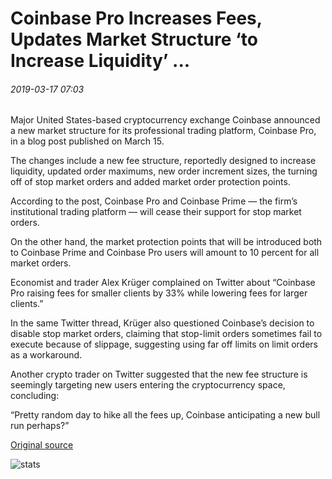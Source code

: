 # Coinbase Pro Increases Fees, Updates Market Structure ‘to Increase Liquidity’ ...

###### 2019-03-17 07:03

Major United States-based cryptocurrency exchange Coinbase announced a new market structure for its professional trading platform, Coinbase Pro, in a blog post published on March 15.

The changes include a new fee structure, reportedly designed to increase liquidity, updated order maximums, new order increment sizes, the turning off of stop market orders and added market order protection points.

According to the post, Coinbase Pro and Coinbase Prime — the firm’s institutional trading platform — will cease their support for stop market orders.

On the other hand, the market protection points that will be introduced both to Coinbase Prime and Coinbase Pro users will amount to 10 percent for all market orders.

Economist and trader Alex Krüger complained on Twitter about “Coinbase Pro raising fees for smaller clients by 33% while lowering fees for larger clients.”

In the same Twitter thread, Krüger also questioned Coinbase’s decision to disable stop market orders, claiming that stop-limit orders sometimes fail to execute because of slippage, suggesting using far off limits on limit orders as a workaround.

Another crypto trader on Twitter suggested that the new fee structure is seemingly targeting new users entering the cryptocurrency space, concluding:

“Pretty random day to hike all the fees up, Coinbase anticipating a new bull run perhaps?”

[Original source](https://cointelegraph.com/news/coinbase-pro-increases-fees-updates-market-structure-to-increase-liquidity)

![stats](https://c.statcounter.com/11760860/0/a89fa40b/1/ "stats")